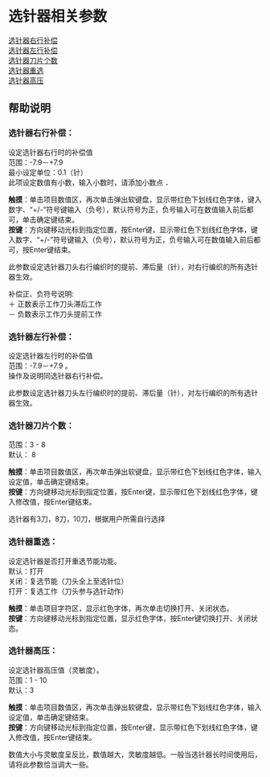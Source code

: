 # 选针器相关参数

[选针器右行补偿](xuan-zhen-qi-xiang-guan-can-shu.md#xuan-zhen-qi-you-hang-bu-chang)   
[选针器左行补偿](xuan-zhen-qi-xiang-guan-can-shu.md#xuan-zhen-qi-zuo-hang-bu-chang)   
[选针器刀片个数](xuan-zhen-qi-xiang-guan-can-shu.md#xuan-zhen-qi-dao-pian-ge-shu)   
[选针器重选](xuan-zhen-qi-xiang-guan-can-shu.md#xuan-zhen-qi-zhong-xuan)   
[选针器高压](xuan-zhen-qi-xiang-guan-can-shu.md#xuan-zhen-qi-gao-ya)

## 帮助说明

### **选针器右行补偿：**

设定选针器右行时的补偿值  
范围：-7.9－+7.9  
 最小设定单位：0.1（针）  
 此项设定数值有小数，输入小数时，请添加小数点 **`.`**

**触摸**：单击项目数值区，再次单击弹出软键盘，显示带红色下划线红色字体，键入数字、“+/-”符号键输入（负号），默认符号为正，负号输入可在数值输入前后都可，单击确定键结束。  
**按键**：方向键移动光标到指定位置，按Enter键，显示带红色下划线红色字体，键入数字、“+/-”符号键输入（负号），默认符号为正，负号输入可在数值输入前后都可，按Enter键结束。

此参数设定选针器刀头右行编织时的提前、滞后量（针），对右行编织的所有选针器生效。

补偿正、负符号说明:  
 ＋ 正数表示工作刀头滞后工作  
 － 负数表示工作刀头提前工作

### **选针器左行补偿：**

设定选针器左行时的补偿值  
范围：-7.9－+7.9 。  
操作及说明同选针器右行补偿。

此参数设定选针器刀头左行编织时的提前、滞后量（针），对左行编织的所有选针器生效。

### **选针器刀片个数：**

范围：3 - 8  
默认： 8

**触摸**：单击项目数值区，再次单击弹出软键盘，显示带红色下划线红色字体，输入设定值，单击确定键结束。  
**按键**：方向键移动光标到指定位置，按Enter键，显示带红色下划线红色字体，键入修改值，按Enter键结束。

选针器有3刀，8刀，10刀，根据用户所需自行选择

### **选针器重选：**

设定选针器是否打开重选节能功能。  
 默认：打开  
 关闭：复选节能（刀头全上至选针位）  
 打开：复选工作（刀头参与选针动作）

**触摸**：单击项目字符区，显示红色字体，再次单击切换打开、关闭状态。  
**按键**：方向键移动光标到指定位置，显示红色字体，按Enter键切换打开、关闭状态。

### **选针器高压：**

设定选针器高压值（灵敏度）。  
 范围：1 - 10  
 默认：3

**触摸**：单击项目数值区，再次单击弹出软键盘，显示带红色下划线红色字体，输入设定值，单击确定键结束。  
**按键**：方向键移动光标到指定位置，按Enter键，显示带红色下划线红色字体，键入修改值，按Enter键结束。

数值大小与灵敏度呈反比，数值越大，灵敏度越低。一般当选针器长时间使用后，请将此参数恰当调大一些。

